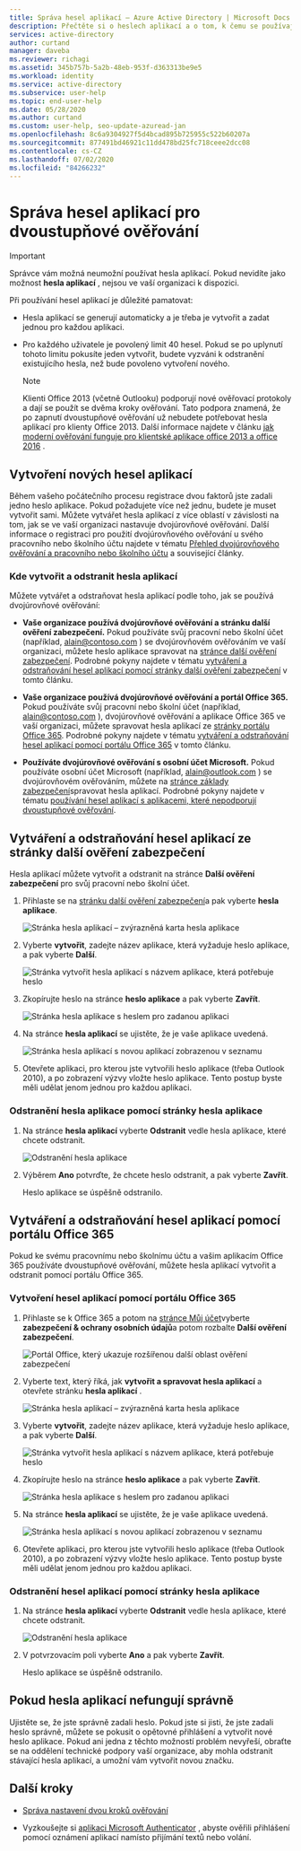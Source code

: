```yaml
---
title: Správa hesel aplikací – Azure Active Directory | Microsoft Docs
description: Přečtěte si o heslech aplikací a o tom, k čemu se používají, s ohledem na dvoustupňové ověřování.
services: active-directory
author: curtand
manager: daveba
ms.reviewer: richagi
ms.assetid: 345b757b-5a2b-48eb-953f-d363313be9e5
ms.workload: identity
ms.service: active-directory
ms.subservice: user-help
ms.topic: end-user-help
ms.date: 05/28/2020
ms.author: curtand
ms.custom: user-help, seo-update-azuread-jan
ms.openlocfilehash: 8c6a9304927f5d4bcad895b725955c522b60207a
ms.sourcegitcommit: 877491bd46921c11dd478bd25fc718ceee2dcc08
ms.contentlocale: cs-CZ
ms.lasthandoff: 07/02/2020
ms.locfileid: "84266232"
---
```

# <a name="manage-app-passwords-for-two-step-verification"></a>Správa hesel aplikací pro dvoustupňové ověřování

>[!Important]
>Správce vám možná neumožní používat hesla aplikací. Pokud nevidíte jako možnost **hesla aplikací** , nejsou ve vaší organizaci k dispozici.

Při používání hesel aplikací je důležité pamatovat:

- Hesla aplikací se generují automaticky a je třeba je vytvořit a zadat jednou pro každou aplikaci.

- Pro každého uživatele je povolený limit 40 hesel. Pokud se po uplynutí tohoto limitu pokusíte jeden vytvořit, budete vyzváni k odstranění existujícího hesla, než bude povoleno vytvoření nového.

    >[!Note]
    >Klienti Office 2013 (včetně Outlooku) podporují nové ověřovací protokoly a dají se použít se dvěma kroky ověřování. Tato podpora znamená, že po zapnutí dvoustupňové ověřování už nebudete potřebovat hesla aplikací pro klienty Office 2013. Další informace najdete v článku [jak moderní ověřování funguje pro klientské aplikace office 2013 a office 2016](https://support.office.com/article/how-modern-authentication-works-for-office-2013-and-office-2016-client-apps-e4c45989-4b1a-462e-a81b-2a13191cf517) .

## <a name="create-new-app-passwords"></a>Vytvoření nových hesel aplikací

Během vašeho počátečního procesu registrace dvou faktorů jste zadali jedno heslo aplikace. Pokud požadujete více než jednu, budete je muset vytvořit sami. Můžete vytvářet hesla aplikací z více oblastí v závislosti na tom, jak se ve vaší organizaci nastavuje dvojúrovňové ověřování. Další informace o registraci pro použití dvojúrovňového ověřování u svého pracovního nebo školního účtu najdete v tématu [Přehled dvojúrovňového ověřování a pracovního nebo školního účtu](multi-factor-authentication-end-user-first-time.md) a související články.

### <a name="where-to-create-and-delete-your-app-passwords"></a>Kde vytvořit a odstranit hesla aplikací

Můžete vytvářet a odstraňovat hesla aplikací podle toho, jak se používá dvojúrovňové ověřování:

- **Vaše organizace používá dvojúrovňové ověřování a stránku další ověření zabezpečení.** Pokud používáte svůj pracovní nebo školní účet (například, alain@contoso.com ) se dvojúrovňovém ověřováním ve vaší organizaci, můžete heslo aplikace spravovat na [stránce další ověření zabezpečení](https://account.activedirectory.windowsazure.com/Proofup.aspx). Podrobné pokyny najdete v tématu [vytváření a odstraňování hesel aplikací pomocí stránky další ověření zabezpečení](#create-and-delete-app-passwords-from-the-additional-security-verification-page) v tomto článku.

- **Vaše organizace používá dvojúrovňové ověřování a portál Office 365.** Pokud používáte svůj pracovní nebo školní účet (například, alain@contoso.com ), dvojúrovňové ověřování a aplikace Office 365 ve vaší organizaci, můžete spravovat hesla aplikací ze [stránky portálu Office 365](https://www.office.com). Podrobné pokyny najdete v tématu [vytváření a odstraňování hesel aplikací pomocí portálu Office 365](#create-and-delete-app-passwords-using-the-office-365-portal) v tomto článku.

- **Používáte dvojúrovňové ověřování s osobní účet Microsoft.** Pokud používáte osobní účet Microsoft (například, alain@outlook.com ) se dvojúrovňovém ověřováním, můžete na [stránce základy zabezpečení](https://account.microsoft.com/security/)spravovat hesla aplikací. Podrobné pokyny najdete v tématu [používání hesel aplikací s aplikacemi, které nepodporují dvoustupňové ověřování](https://support.microsoft.com/help/12409/microsoft-account-app-passwords-and-two-step-verification).

## <a name="create-and-delete-app-passwords-from-the-additional-security-verification-page"></a>Vytváření a odstraňování hesel aplikací ze stránky další ověření zabezpečení

Hesla aplikací můžete vytvořit a odstranit na stránce **Další ověření zabezpečení** pro svůj pracovní nebo školní účet.

1. Přihlaste se na [stránku další ověření zabezpečení](https://account.activedirectory.windowsazure.com/Proofup.aspx)a pak vyberte **hesla aplikace**.

    ![Stránka hesla aplikací – zvýrazněná karta hesla aplikace](media/multi-factor-authentication-end-user-app-passwords/mfa-app-passwords-page.png)

2. Vyberte **vytvořit**, zadejte název aplikace, která vyžaduje heslo aplikace, a pak vyberte **Další**.

    ![Stránka vytvořit hesla aplikací s názvem aplikace, která potřebuje heslo](media/multi-factor-authentication-end-user-app-passwords/mfa-create-app-password-page.png)

3. Zkopírujte heslo na stránce **heslo aplikace** a pak vyberte **Zavřít**.

    ![Stránka hesla aplikace s heslem pro zadanou aplikaci](media/multi-factor-authentication-end-user-app-passwords/mfa-your-app-password-page.png)

4. Na stránce **hesla aplikací** se ujistěte, že je vaše aplikace uvedená.

     ![Stránka hesla aplikací s novou aplikací zobrazenou v seznamu](media/multi-factor-authentication-end-user-app-passwords/mfa-app-passwords-page-with-new-password.png)  

5. Otevřete aplikaci, pro kterou jste vytvořili heslo aplikace (třeba Outlook 2010), a po zobrazení výzvy vložte heslo aplikace. Tento postup byste měli udělat jenom jednou pro každou aplikaci.

### <a name="to-delete-an-app-password-using-the-app-passwords-page"></a>Odstranění hesla aplikace pomocí stránky hesla aplikace

1. Na stránce **hesla aplikací** vyberte **Odstranit** vedle hesla aplikace, které chcete odstranit.

   ![Odstranění hesla aplikace](media/multi-factor-authentication-end-user-app-passwords/mfa-app-passwords-page-delete.png)

2. Výběrem **Ano** potvrďte, že chcete heslo odstranit, a pak vyberte **Zavřít**.

    Heslo aplikace se úspěšně odstranilo.

## <a name="create-and-delete-app-passwords-using-the-office-365-portal"></a>Vytváření a odstraňování hesel aplikací pomocí portálu Office 365

Pokud ke svému pracovnímu nebo školnímu účtu a vašim aplikacím Office 365 používáte dvoustupňové ověřování, můžete hesla aplikací vytvořit a odstranit pomocí portálu Office 365.

### <a name="to-create-app-passwords-using-the-office-365-portal"></a>Vytvoření hesel aplikací pomocí portálu Office 365

1. Přihlaste se k Office 365 a potom na [stránce Můj účet](https://portal.office.com)vyberte **zabezpečení & ochrany osobních údajů**a potom rozbalte **Další ověření zabezpečení**.

    ![Portál Office, který ukazuje rozšířenou další oblast ověření zabezpečení](media/multi-factor-authentication-end-user-app-passwords/mfa-app-passwords-o365-my-account-page.png)

2. Vyberte text, který říká, jak **vytvořit a spravovat hesla aplikací** a otevřete stránku **hesla aplikací** .

    ![Stránka hesla aplikací – zvýrazněná karta hesla aplikace](media/multi-factor-authentication-end-user-app-passwords/mfa-app-passwords-page.png)

3. Vyberte **vytvořit**, zadejte název aplikace, která vyžaduje heslo aplikace, a pak vyberte **Další**.

    ![Stránka vytvořit hesla aplikací s názvem aplikace, která potřebuje heslo](media/multi-factor-authentication-end-user-app-passwords/mfa-create-app-password-page.png)

4. Zkopírujte heslo na stránce **heslo aplikace** a pak vyberte **Zavřít**.

    ![Stránka hesla aplikace s heslem pro zadanou aplikaci](media/multi-factor-authentication-end-user-app-passwords/mfa-your-app-password-page.png)

5. Na stránce **hesla aplikací** se ujistěte, že je vaše aplikace uvedená.

     ![Stránka hesla aplikací s novou aplikací zobrazenou v seznamu](media/multi-factor-authentication-end-user-app-passwords/mfa-app-passwords-page-with-new-password.png)  

6. Otevřete aplikaci, pro kterou jste vytvořili heslo aplikace (třeba Outlook 2010), a po zobrazení výzvy vložte heslo aplikace. Tento postup byste měli udělat jenom jednou pro každou aplikaci.

### <a name="to-delete-app-passwords-using-the-app-passwords-page"></a>Odstranění hesel aplikací pomocí stránky hesla aplikace

1. Na stránce **hesla aplikací** vyberte **Odstranit** vedle hesla aplikace, které chcete odstranit.

   ![Odstranění hesla aplikace](media/multi-factor-authentication-end-user-app-passwords/mfa-app-passwords-page-delete.png)

2. V potvrzovacím poli vyberte **Ano** a pak vyberte **Zavřít**.

    Heslo aplikace se úspěšně odstranilo.

## <a name="if-your-app-passwords-arent-working-properly"></a>Pokud hesla aplikací nefungují správně

Ujistěte se, že jste správně zadali heslo. Pokud jste si jisti, že jste zadali heslo správně, můžete se pokusit o opětovné přihlášení a vytvořit nové heslo aplikace. Pokud ani jedna z těchto možností problém nevyřeší, obraťte se na oddělení technické podpory vaší organizace, aby mohla odstranit stávající hesla aplikací, a umožní vám vytvořit novou značku.

## <a name="next-steps"></a>Další kroky

- [Správa nastavení dvou kroků ověřování](multi-factor-authentication-end-user-manage-settings.md)

- Vyzkoušejte si [aplikaci Microsoft Authenticator](user-help-auth-app-download-install.md) , abyste ověřili přihlášení pomocí oznámení aplikací namísto přijímání textů nebo volání.
